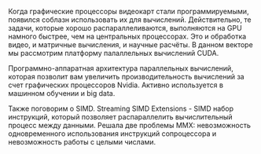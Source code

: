Когда графические процессоры видеокарт стали программируемыми, появился соблазн использовать их для вычислений. Действительно, те задачи, которые хорошо распараллеливаются, выполняются на GPU намного быстрее, чем на центральных процессорах. Это и обработка видео, и матричные вычисления, и научные расчёты. В данном векторе мы рассмотрим платформу палаллельных вычислений CUDA.

Программно-аппаратная архитектура параллельных вычислений, которая позволит вам увеличить производительность вычислений за счет графических процессоров Nvidia. Активно используется в машинном обучении и big data.

Также поговорим о SIMD. Streaming SIMD Extensions - SIMD набор инструкций, который позволяет распараллелить вычислительный процесс между данными. Решала две проблемы MMX: невозможность одновременного использования инструкций сопроцессора и невозможность работы с целыми числами.
